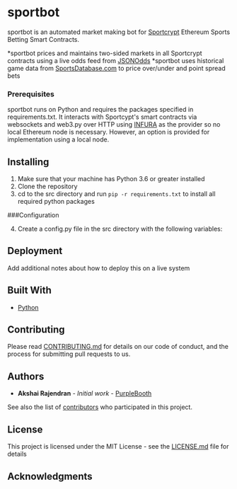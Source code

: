 # sportbot

sportbot is an automated market making bot for [Sportcrypt](https://sportcrypt.com) Ethereum Sports Betting Smart Contracts.

*sportbot prices and maintains two-sided markets in all Sportcrypt contracts using a live odds feed from [JSONOdds](https://jsonodds.com)
*sportbot uses historical game data from [SportsDatabase.com](https://sportsdatabase.com) to price over/under and point spread bets

### Prerequisites

sportbot runs on Python and requires the packages specified in requirements.txt. 
It interacts with Sportcypt's smart contracts via websockets and web3.py over HTTP using [INFURA](https://infura.io) as the provider so no local Ethereum node is necessary. However, an option is provided for implementation using a local node.

## Installing

1. Make sure that your machine has Python 3.6 or greater installed
2. Clone the repository
3. cd to the src directory and run `pip -r requirements.txt` to install all required python packages

###Configuration

4. Create a config.py file in the src directory with the following variables:


## Deployment

Add additional notes about how to deploy this on a live system

## Built With

* [Python](http://www.python.org)

## Contributing

Please read [CONTRIBUTING.md]() for details on our code of conduct, and the process for submitting pull requests to us.

## Authors

* **Akshai Rajendran** - *Initial work* - [PurpleBooth](https://github.com/akshairajendran)

See also the list of [contributors](https://github.com/akshairajendran/sportbot/contributors) who participated in this project.

## License

This project is licensed under the MIT License - see the [LICENSE.md](LICENSE.md) file for details

## Acknowledgments
